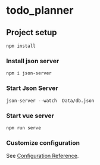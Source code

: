 # todo_planner

## Project setup
```
npm install
```

### Install json server 
```
npm i json-server
```

### Start Json Server
```
json-server --watch  Data/db.json
```

### Start vue server
```
npm run serve
```

### Customize configuration
See [Configuration Reference](https://cli.vuejs.org/config/).
